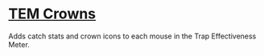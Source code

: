 # [TEM Crowns](https://www.mousehuntgame.com/preferences.php?tab=mousehunt-improved-settings#mousehunt-improved-settings-feature-tem-crowns)

Adds catch stats and crown icons to each mouse in the Trap Effectiveness Meter.
